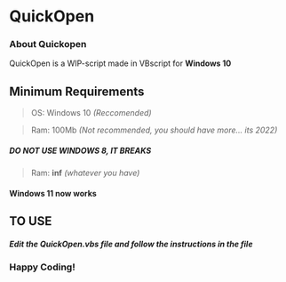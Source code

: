 # QuickOpen
### About Quickopen
QuickOpen is a WIP-script made in VBscript for **Windows 10**
## Minimum Requirements
> OS: Windows 10 *(Reccomended)*

> Ram: 100Mb *(Not recommended, you should have more... its 2022)*
##### DO NOT USE WINDOWS 8, IT BREAKS

> Ram: **inf** *(whatever you have)*
#### Windows 11 now works


## TO USE
##### Edit the QuickOpen.vbs file and follow the instructions in the file
### Happy Coding!
